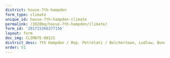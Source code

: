 ```yaml
---
district: house-7th-hampden
form_type: climate
unique_id: house-7th-hampden-climate
permalink: /2020bq/house-7th-hampden/climate/
form_id: '201715366377156'
layout: form
doc_img: CLIMATE-00121
district_desc: 7th Hampden / Rep. Petrolati / Belchertown, Ludlow, Bondsville
order: 51
---
```

